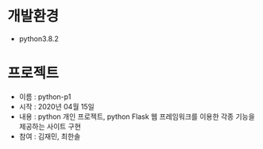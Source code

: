 # 개발환경
  - python3.8.2
  
# 프로젝트
  - 이름 : python-p1
  - 시작 : 2020년 04월 15일
  - 내용 : python 개인 프로젝트, python Flask 웹 프레임워크를 이용한 각종 기능을 제공하는 사이트 구현
  - 참여 : 김재민, 최한솔
  
